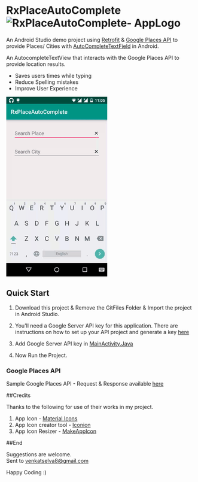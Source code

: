 # RxPlaceAutoComplete  ![RxPlaceAutoComplete- AppLogo](https://github.com/venkatselva8/RxPlaceAutoComplete/blob/master/app/src/main/res/mipmap-mdpi/ic_launcher.png)
An Android Studio demo project using [Retrofit](http://square.github.io/retrofit/) & [Google Places API](https://developers.google.com/places/) to provide Places/ Cities with [AutoCompleteTextField](http://developer.android.com/reference/android/widget/AutoCompleteTextView.html)  in Android.

An AutocompleteTextView that interacts with the Google Places API to provide location results.
* Saves users times while typing
* Reduce Spelling mistakes
* Improve User Experience

![RxPlaceAutoComplete GIF](GitFiles/RxPlaceAutoComplete.gif)

## Quick Start

1. Download this project & Remove the GitFiles Folder & Import the project in Android Studio.

2. You'll need a Google Server API key for this application. There are instructions on how to set up your API project and generate a key [here](https://developers.google.com/places/web-service/get-api-key)

3. Add Google Server API key in [MainActivity.Java](https://github.com/venkatselva8/RxPlaceAutoComplete/blob/master/app/src/main/java/com/venkytuts/rxplaceautocomplete/MainActivity.java) 

4. Now Run the Project. 


### Google Places API 
 
 Sample Google Places API - Request & Response available [here](https://github.com/venkatselva8/RxPlaceAutoComplete/blob/master/GitFiles/SampleReqResp.txt)
 
 
##Credits

Thanks to the following for use of their works in my project.

1. App Icon              - [Material Icons](https://design.google.com/icons/)
2. App Icon creator tool - [Iconion](http://iconion.com/)
3. App Icon Resizer      - [MakeAppIcon](http://makeappicon.com/)

##End

  Suggestions are welcome.  
  Sent to venkatselva8@gmail.com


Happy Coding :)




